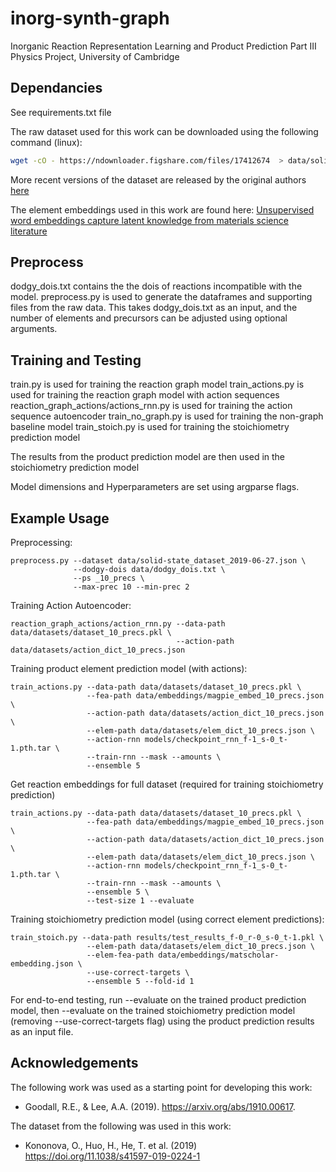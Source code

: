 # inorg-synth-graph

Inorganic Reaction Representation Learning and Product Prediction
Part III Physics Project, University of Cambridge

## Dependancies 

See requirements.txt file

The raw dataset used for this work can be downloaded using the following command (linux):

```sh
wget -cO - https://ndownloader.figshare.com/files/17412674  > data/solid-state_dataset_2019-06-27.json
```

More recent versions of the dataset are released by the original authors [here](https://github.com/CederGroupHub/text-mined-synthesis_public)

The element embeddings used in this work are found here: [Unsupervised word embeddings capture latent knowledge from materials science literature](https://www.nature.com/articles/s41586-019-1335-8)

## Preprocess

dodgy_dois.txt contains the the dois of reactions incompatible with the model.
preprocess.py is used to generate the dataframes and supporting files from the raw data. 
This takes dodgy_dois.txt as an input, and the number of elements and precursors can be adjusted using optional arguments.

## Training and Testing

train.py is used for training the reaction graph model
train_actions.py is used for training the reaction graph model with action sequences
reaction_graph_actions/actions_rnn.py is used for training the action sequence autoencoder
train_no_graph.py is used for training the non-graph baseline model
train_stoich.py is used for training the stoichiometry prediction model

The results from the product prediction model are then used in the stoichiometry prediction model

Model dimensions and Hyperparameters are set using argparse flags.

## Example Usage

Preprocessing:
```
preprocess.py --dataset data/solid-state_dataset_2019-06-27.json \
              --dodgy-dois data/dodgy_dois.txt \
              --ps _10_precs \
              --max-prec 10 --min-prec 2
```

Training Action Autoencoder:
```
reaction_graph_actions/action_rnn.py --data-path data/datasets/dataset_10_precs.pkl \
                                     --action-path data/datasets/action_dict_10_precs.json 
```

Training product element prediction model (with actions):
```
train_actions.py --data-path data/datasets/dataset_10_precs.pkl \
                 --fea-path data/embeddings/magpie_embed_10_precs.json \
                 --action-path data/datasets/action_dict_10_precs.json \
                 --elem-path data/datasets/elem_dict_10_precs.json \
                 --action-rnn models/checkpoint_rnn_f-1_s-0_t-1.pth.tar \
                 --train-rnn --mask --amounts \
                 --ensemble 5 
```

Get reaction embeddings for full dataset (required for training stoichiometry prediction)
```
train_actions.py --data-path data/datasets/dataset_10_precs.pkl \
                 --fea-path data/embeddings/magpie_embed_10_precs.json \
                 --action-path data/datasets/action_dict_10_precs.json \
                 --elem-path data/datasets/elem_dict_10_precs.json \
                 --action-rnn models/checkpoint_rnn_f-1_s-0_t-1.pth.tar \
                 --train-rnn --mask --amounts \
                 --ensemble 5 \
                 --test-size 1 --evaluate
```

Training stoichiometry prediction model (using correct element predictions):
```
train_stoich.py --data-path results/test_results_f-0_r-0_s-0_t-1.pkl \
                 --elem-path data/datasets/elem_dict_10_precs.json \
                 --elem-fea-path data/embeddings/matscholar-embedding.json \
                 --use-correct-targets \
                 --ensemble 5 --fold-id 1
```

For end-to-end testing, run --evaluate on the trained product prediction model, then --evaluate on the trained stoichiometry prediction model (removing --use-correct-targets flag) using the product prediction results as an input file.

## Acknowledgements

The following work was used as a starting point for developing this work:
- Goodall, R.E., & Lee, A.A. (2019). https://arxiv.org/abs/1910.00617.

The dataset from the following was used in this work:
- Kononova, O., Huo, H., He, T. et al. (2019)  https://doi.org/11.1038/s41597-019-0224-1 




